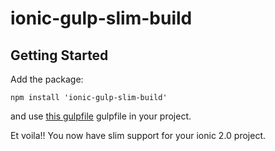 # ionic-gulp-slim-build

## Getting Started

Add the package:

```Node
npm install 'ionic-gulp-slim-build'
```

and use [this gulpfile](https://github.com/dafuga/ionic-gulp-slim-build/blob/master/ionic_gulpfile.js) gulpfile in your project. 

Et voila!! You now have slim support for your ionic 2.0 project.

